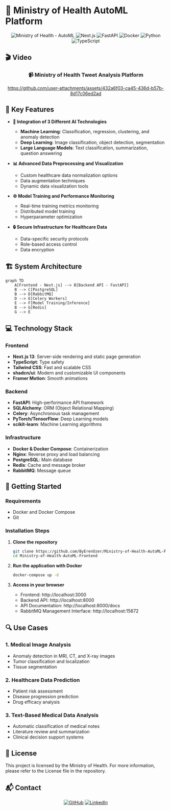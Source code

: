 # 🏥 Ministry of Health AutoML Platform

<div align="center">
  <img src="https://img.shields.io/badge/Ministry%20of%20Health-AutoML-2ea44f" alt="Ministry of Health - AutoML">
  <img src="https://img.shields.io/badge/Next.js-13.5-black" alt="Next.js">
  <img src="https://img.shields.io/badge/FastAPI-0.105.0-009688" alt="FastAPI">
  <img src="https://img.shields.io/badge/Docker-Ready-2496ED" alt="Docker">
  <img src="https://img.shields.io/badge/Python-3.9-3776AB" alt="Python">
  <img src="https://img.shields.io/badge/TypeScript-5.0-3178C6" alt="TypeScript">
</div>


## 🎬 Video

<div align="center">
  <h3>📹 Ministry of Health Tweet Analysis Platform </h3>
  
  https://github.com/user-attachments/assets/432a6f03-ca45-436d-b57b-8d17c06ed2ad
</div>

## 🚀 Key Features

- **🧠 Integration of 3 Different AI Technologies**
  - **Machine Learning**: Classification, regression, clustering, and anomaly detection
  - **Deep Learning**: Image classification, object detection, segmentation
  - **Large Language Models**: Text classification, summarization, question answering

- **📊 Advanced Data Preprocessing and Visualization**
  - Custom healthcare data normalization options
  - Data augmentation techniques
  - Dynamic data visualization tools

- **⚙️ Model Training and Performance Monitoring**
  - Real-time training metrics monitoring
  - Distributed model training
  - Hyperparameter optimization

- **🔒 Secure Infrastructure for Healthcare Data**
  - Data-specific security protocols
  - Role-based access control
  - Data encryption


## 🏗️ System Architecture

```mermaid
graph TD
    A[Frontend - Next.js] --> B[Backend API - FastAPI]
    B --> C[PostgreSQL]
    B --> D[RabbitMQ]
    D --> E[Celery Workers]
    E --> F[Model Training/Inference]
    B --> G[Redis]
    G --> E
```

## 💻 Technology Stack

### Frontend
- **Next.js 13**: Server-side rendering and static page generation
- **TypeScript**: Type safety
- **Tailwind CSS**: Fast and scalable CSS
- **shadcn/ui**: Modern and customizable UI components
- **Framer Motion**: Smooth animations

### Backend
- **FastAPI**: High-performance API framework
- **SQLAlchemy**: ORM (Object Relational Mapping)
- **Celery**: Asynchronous task management
- **PyTorch/TensorFlow**: Deep Learning models
- **scikit-learn**: Machine Learning algorithms

### Infrastructure
- **Docker & Docker Compose**: Containerization
- **Nginx**: Reverse proxy and load balancing
- **PostgreSQL**: Main database
- **Redis**: Cache and message broker
- **RabbitMQ**: Message queue

## 🚀 Getting Started

### Requirements
- Docker and Docker Compose
- Git

### Installation Steps

1. **Clone the repository**
   ```bash
   git clone https://github.com/ByErenOzer/Ministry-of-Health-AutoML-Frontend.git
   cd Ministry-of-Health-AutoML-Frontend
   ```

2. **Run the application with Docker**
   ```bash
   docker-compose up -d
   ```

3. **Access in your browser**
   - Frontend: http://localhost:3000
   - Backend API: http://localhost:8000
   - API Documentation: http://localhost:8000/docs
   - RabbitMQ Management Interface: http://localhost:15672

## 🔍 Use Cases

### 1. Medical Image Analysis
- Anomaly detection in MRI, CT, and X-ray images
- Tumor classification and localization
- Tissue segmentation

### 2. Healthcare Data Prediction
- Patient risk assessment
- Disease progression prediction
- Drug efficacy analysis

### 3. Text-Based Medical Data Analysis
- Automatic classification of medical notes
- Literature review and summarization
- Clinical decision support systems

## 📄 License

This project is licensed by the Ministry of Health. For more information, please refer to the License file in the repository.

## 📬 Contact

<div align="center">
  
[![GitHub](https://img.shields.io/badge/GitHub-ByErenOzer-181717?style=for-the-badge&logo=github)](https://github.com/ByErenOzer)
[![LinkedIn](https://img.shields.io/badge/LinkedIn-ErenOzer-0077B5?style=for-the-badge&logo=linkedin)](https://www.linkedin.com/in/eren-%C3%B6zer/)

</div>


